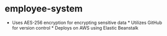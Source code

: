 # employee-system
* Uses AES-256 encryption for encrypting sensitive data * Utilizes GitHub for version control * Deploys on AWS using Elastic Beanstalk 
